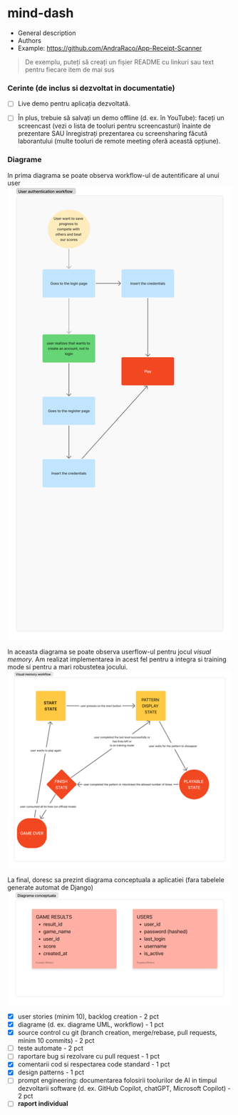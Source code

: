 # mind-dash
- General description
- Authors
- Example: https://github.com/AndraRaco/App-Receipt-Scanner

> De exemplu, puteți să creați un fișier README cu linkuri sau text pentru fiecare item de mai sus


### Cerinte (de inclus si dezvoltat in documentatie)
- [ ] Live demo pentru aplicația dezvoltată.
- [ ] În plus, trebuie să salvați un demo offline (d. ex. în YouTube): faceți un screencast (vezi o lista de tooluri pentru screencasturi) înainte de prezentare SAU înregistrați prezentarea cu screensharing făcută laborantului (multe tooluri de remote meeting oferă această opțiune).


### Diagrame
In prima diagrama se poate observa workflow-ul de autentificare al unui user
![](./images/auth_workflow.png)

In aceasta diagrama se poate observa userflow-ul pentru jocul *visual memory*. Am realizat implementarea in acest fel pentru a integra si training mode si pentru a mari robustetea jocului.
![](./images/visual_memory_workflow.png)

La final, doresc sa prezint diagrama conceptuala a aplicatiei (fara tabelele generate automat de Django)
![](./images/database_diagram.png)

- [x] user stories (minim 10), backlog creation - 2 pct
- [x] diagrame (d. ex. diagrame UML, workflow) - 1 pct
- [x] source control cu git (branch creation, merge/rebase, pull requests, minim 10 commits) - 2 pct
- [ ] teste automate - 2 pct
- [ ] raportare bug si rezolvare cu pull request - 1 pct
- [x] comentarii cod si respectarea code standard - 1 pct
- [x] design patterns - 1 pct
- [ ] prompt engineering: documentarea folosirii toolurilor de AI in timpul dezvoltarii software (d. ex. GitHub Copilot, chatGPT, Microsoft Copilot) - 2 pct
- [ ] **raport individual**
